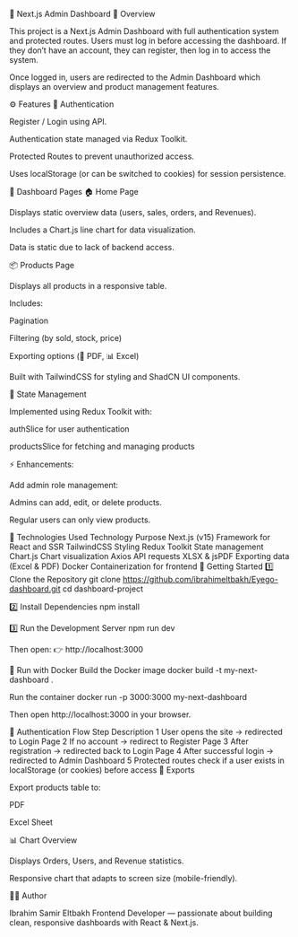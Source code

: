 🧭 Next.js Admin Dashboard
📖 Overview

This project is a Next.js Admin Dashboard with full authentication system and protected routes.
Users must log in before accessing the dashboard.
If they don’t have an account, they can register, then log in to access the system.

Once logged in, users are redirected to the Admin Dashboard which displays an overview and product management features.

⚙️ Features
🔐 Authentication

Register / Login using API.

Authentication state managed via Redux Toolkit.

Protected Routes to prevent unauthorized access.

Uses localStorage (or can be switched to cookies) for session persistence.

🧭 Dashboard Pages
🏠 Home Page

Displays static overview data (users, sales, orders, and Revenues).

Includes a Chart.js line chart for data visualization.

Data is static due to lack of backend access.

📦 Products Page

Displays all products in a responsive table.

Includes:

Pagination

Filtering (by sold, stock, price)

Exporting options (📄 PDF, 📊 Excel)

Built with TailwindCSS for styling and ShadCN UI components.

🧰 State Management

Implemented using Redux Toolkit with:

authSlice for user authentication

productsSlice for fetching and managing products

⚡ Enhancements:

Add admin role management:

Admins can add, edit, or delete products.

Regular users can only view products.

🧩 Technologies Used
Technology Purpose
Next.js (v15) Framework for React and SSR
TailwindCSS Styling
Redux Toolkit State management
Chart.js Chart visualization
Axios API requests
XLSX & jsPDF Exporting data (Excel & PDF)
Docker Containerization for frontend
🚀 Getting Started
1️⃣ Clone the Repository
git clone https://github.com/ibrahimeltbakh/Eyego-dashboard.git
cd dashboard-project

2️⃣ Install Dependencies
npm install

3️⃣ Run the Development Server
npm run dev

Then open:
👉 http://localhost:3000

🐳 Run with Docker
Build the Docker image
docker build -t my-next-dashboard .

Run the container
docker run -p 3000:3000 my-next-dashboard

Then open http://localhost:3000 in your browser.

🔐 Authentication Flow
Step Description
1 User opens the site → redirected to Login Page
2 If no account → redirect to Register Page
3 After registration → redirected back to Login Page
4 After successful login → redirected to Admin Dashboard
5 Protected routes check if a user exists in localStorage (or cookies) before access
🧮 Exports

Export products table to:

PDF

Excel Sheet

📊 Chart Overview

Displays Orders, Users, and Revenue statistics.

Responsive chart that adapts to screen size (mobile-friendly).

👨‍💻 Author

Ibrahim Samir Eltbakh
Frontend Developer — passionate about building clean, responsive dashboards with React & Next.js.
